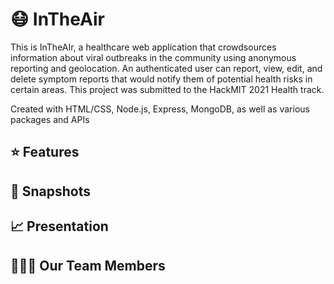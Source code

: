 # 😷 InTheAir
This is InTheAIr, a healthcare web application that crowdsources information about viral outbreaks in the community using anonymous reporting and geolocation. An authenticated user can report, view, edit, and delete symptom reports that would notify them of potential health risks in certain areas. This project was submitted to the HackMIT 2021 Health track.

Created with HTML/CSS, Node.js, Express, MongoDB, as well as various packages and APIs

## ⭐ Features

## 📸 Snapshots

## 📈 Presentation

## 🧑‍🤝‍🧑 Our Team Members
